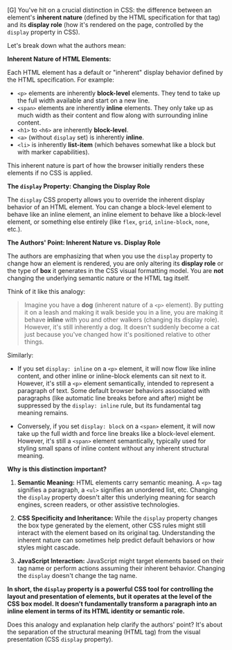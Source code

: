 [G] You've hit on a crucial distinction in CSS: the difference between an element's **inherent nature** (defined by the HTML specification for that tag) and its **display role** (how it's rendered on the page, controlled by the `display` property in CSS).

Let's break down what the authors mean:

**Inherent Nature of HTML Elements:**

Each HTML element has a default or "inherent" display behavior defined by the HTML specification. For example:

* `<p>` elements are inherently **block-level** elements. They tend to take up the full width available and start on a new line.
* `<span>` elements are inherently **inline** elements. They only take up as much width as their content and flow along with surrounding inline content.
* `<h1>` to `<h6>` are inherently **block-level**.
* `<a>` (without `display` set) is inherently **inline**.
* `<li>` is inherently **list-item** (which behaves somewhat like a block but with marker capabilities).

This inherent nature is part of how the browser initially renders these elements if no CSS is applied.

**The `display` Property: Changing the Display Role**

The `display` CSS property allows you to override the inherent display behavior of an HTML element. You can change a block-level element to behave like an inline element, an inline element to behave like a block-level element, or something else entirely (like `flex`, `grid`, `inline-block`, `none`, etc.).

**The Authors' Point: Inherent Nature vs. Display Role**

The authors are emphasizing that when you use the `display` property to change how an element is rendered, you are only altering its **display role** or the type of **box** it generates in the CSS visual formatting model. You are **not** changing the underlying semantic nature or the HTML tag itself.

Think of it like this analogy:

> Imagine you have a **dog** (inherent nature of a `<p>` element). By putting it on a leash and making it walk beside you in a line, you are making it behave **inline** with you and other walkers (changing its display role). However, it's still inherently a dog. It doesn't suddenly become a cat just because you've changed how it's positioned relative to other things.

Similarly:

* If you set `display: inline` on a `<p>` element, it will now flow like inline content, and other inline or inline-block elements can sit next to it. However, it's still a `<p>` element semantically, intended to represent a paragraph of text. Some default browser behaviors associated with paragraphs (like automatic line breaks before and after) might be suppressed by the `display: inline` rule, but its fundamental tag meaning remains.

* Conversely, if you set `display: block` on a `<span>` element, it will now take up the full width and force line breaks like a block-level element. However, it's still a `<span>` element semantically, typically used for styling small spans of inline content without any inherent structural meaning.

**Why is this distinction important?**

1.  **Semantic Meaning:** HTML elements carry semantic meaning. A `<p>` tag signifies a paragraph, a `<ul>` signifies an unordered list, etc. Changing the `display` property doesn't alter this underlying meaning for search engines, screen readers, or other assistive technologies.

2.  **CSS Specificity and Inheritance:** While the `display` property changes the box type generated by the element, other CSS rules might still interact with the element based on its original tag. Understanding the inherent nature can sometimes help predict default behaviors or how styles might cascade.

3.  **JavaScript Interaction:** JavaScript might target elements based on their tag name or perform actions assuming their inherent behavior. Changing the `display` doesn't change the tag name.

**In short, the `display` property is a powerful CSS tool for controlling the layout and presentation of elements, but it operates at the level of the CSS box model. It doesn't fundamentally transform a paragraph into an inline element in terms of its HTML identity or semantic role.**

Does this analogy and explanation help clarify the authors' point? It's about the separation of the structural meaning (HTML tag) from the visual presentation (CSS `display` property).
